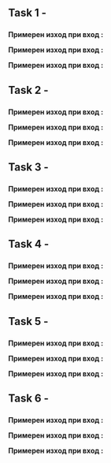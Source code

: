 ## Task 1 - 
### 

**Примерен изход при вход :**

**Примерен изход при вход :**

**Примерен изход при вход :**

## Task 2 - 
### 

**Примерен изход при вход :**

**Примерен изход при вход :**

**Примерен изход при вход :**

## Task 3 - 
### 

**Примерен изход при вход :**

**Примерен изход при вход :**

**Примерен изход при вход :**

## Task 4 - 
### 

**Примерен изход при вход :**

**Примерен изход при вход :**

**Примерен изход при вход :**

## Task 5 - 
### 

**Примерен изход при вход :**

**Примерен изход при вход :**

**Примерен изход при вход :**

## Task 6 - 
### 

**Примерен изход при вход :**

**Примерен изход при вход :**

**Примерен изход при вход :**
